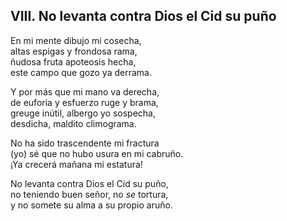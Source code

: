 ## VIII. No levanta contra Dios el Cid su puño

En mi mente dibujo mi cosecha,  
altas espigas y frondosa rama,  
ñudosa fruta apoteosis hecha,  
este campo que gozo ya derrama.  

Y por más que mi mano va derecha,  
de euforia y esfuerzo ruge y brama,  
greuge inútil, albergo yo sospecha,  
desdicha, maldito climograma.  

No ha sido trascendente mi fractura  
(yo) sé que no hubo usura en mi cabruño.  
¡Ya crecerá mañana mi estatura!  

No levanta contra Dios el Cid su puño,  
no teniendo buen señor, no *se* tortura,  
y no somete su alma a su propio aruño.  
